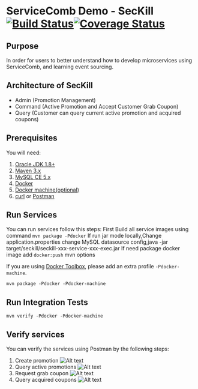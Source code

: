 # ServiceComb Demo - SecKill [![Build Status](https://travis-ci.org/ServiceComb/seckill.svg?branch=master)](https://travis-ci.org/ServiceComb/seckill)[![Coverage Status](https://coveralls.io/repos/github/ServiceComb/seckill/badge.svg)](https://coveralls.io/github/ServiceComb/seckill)

## Purpose
In order for users to better understand how to develop microservices using ServiceComb, and learning event sourcing.

## Architecture of SecKill
* Admin (Promotion Management)
* Command (Active Promotion and Accept Customer Grab Coupon)
* Query (Customer can query current active promotion and acquired coupons)

## Prerequisites
You will need:
1. [Oracle JDK 1.8+][jdk]
2. [Maven 3.x][maven]
3. [MySQL CE 5.x][mysql]
4. [Docker][docker]
5. [Docker machine(optional)][docker_machine]
6. [curl][curl] or [Postman][postman]

[jdk]: http://www.oracle.com/technetwork/java/javase/downloads/jdk8-downloads-2133151.html
[maven]: https://maven.apache.org/install.html
[mysql]: https://www.mysql.com/downloads/
[docker]: https://www.docker.com/get-docker
[docker_compose]: https://docs.docker.com/compose/install/
[docker_machine]: https://docs.docker.com/machine/install-machine/
[curl]: https://curl.haxx.se
[postman]: https://www.getpostman.com/

## Run Services
You can run services follow this steps:
First Build all service images using command `mvn package -Pdocker`
If run jar mode locally,Change application.properties change MySQL datasource config,java -jar target/seckill/seckill-xxx-service-xxx-exec.jar
If need package docker image add `docker:push` mvn options

If you are using [Docker Toolbox](https://www.docker.com/products/docker-toolbox), please add an extra profile `-Pdocker-machine`.

```mvn package -Pdocker -Pdocker-machine```

## Run Integration Tests

```
mvn verify -Pdocker -Pdocker-machine
```

## Verify services
You can verify the services using Postman by the following steps:
1. Create promotion
![Alt text](https://github.com/ServiceComb/seckill/blob/master/etc/CreatePromotion.png)
2. Query active promotions
![Alt text](https://github.com/ServiceComb/seckill/blob/master/etc/QueryActivePromotions.png)
3. Request grab coupon
![Alt text](https://github.com/ServiceComb/seckill/blob/master/etc/RequestGrabCoupon.png)
4. Query acquired coupons
![Alt text](https://github.com/ServiceComb/seckill/blob/master/etc/QueryAcquiredCoupons.png)